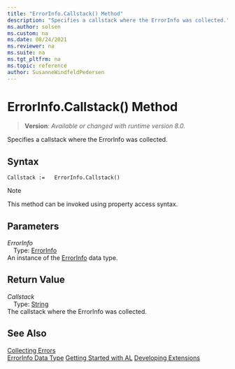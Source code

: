 ```yaml
---
title: "ErrorInfo.Callstack() Method"
description: "Specifies a callstack where the ErrorInfo was collected."
ms.author: solsen
ms.custom: na
ms.date: 08/24/2021
ms.reviewer: na
ms.suite: na
ms.tgt_pltfrm: na
ms.topic: reference
author: SusanneWindfeldPedersen
---
```

[//]: # (START>DO_NOT_EDIT)
[//]: # (IMPORTANT:Do not edit any of the content between here and the END>DO_NOT_EDIT.)
[//]: # (Any modifications should be made in the .xml files in the ModernDev repo.)
# ErrorInfo.Callstack() Method
> **Version**: _Available or changed with runtime version 8.0._

Specifies a callstack where the ErrorInfo was collected.


## Syntax
```AL
Callstack :=   ErrorInfo.Callstack()
```
> [!NOTE]
> This method can be invoked using property access syntax.

## Parameters
*ErrorInfo*  
&emsp;Type: [ErrorInfo](errorinfo-data-type.md)  
An instance of the [ErrorInfo](errorinfo-data-type.md) data type.  

## Return Value
*Callstack*  
&emsp;Type: [String](../string/string-data-type.md)  
The callstack where the ErrorInfo was collected.


[//]: # (IMPORTANT: END>DO_NOT_EDIT)
## See Also

[Collecting Errors](../../devenv-error-collection.md)  
[ErrorInfo Data Type](errorinfo-data-type.md)
[Getting Started with AL](../../devenv-get-started.md)
[Developing Extensions](../../devenv-dev-overview.md)